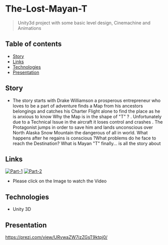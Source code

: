# The-Lost-Mayan-T
> Unity3d project with some basic level design, Cinemachine and Animations 

## Table of contents
* [Story](#Story)
* [Links](#Links)
* [Technologies](#technologies)
* [Presentation](#Presentation)

## Story
* The story starts with Drake Williamson a prosperous entrepreneur  who loves to be a part of adventure finds a Map from his ancestors belongings and catches his Charter Flight alone to find the place as he is anxious to know  Why the Map is in the shape of "T" ?  . Unfortunately due to a Technical Issue in the aircraft it loses control and crashes . The Protagonist jumps in order to save him and lands unconscious  over North Alaska Snow Mountain the dangerous of all in world. What happens after he regains is conscious ?What problems do he face to reach the Destination? What is Mayan "T" finally... is all the story about

## Links
[![Part-1](https://img.youtube.com/vi/T0JXihobN9M/0.jpg)](https://youtu.be/T0JXihobN9M)
[![Part-2](https://img.youtube.com/vi/khT8HLzA7og/0.jpg)](https://youtu.be/khT8HLzA7og)

* Please click on the Image to watch the Video

## Technologies
* Unity 3D
## Presentation
https://prezi.com/view/URvwaZW7izZGsT9ktpj0/
